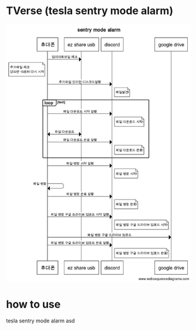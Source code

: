 # TVerse (tesla sentry mode alarm)

![My image](https://github.com/perpet99/TVerse/blob/master/sentry_mode_alarm.png)


# how to use




tesla sentry mode alarm
asd
